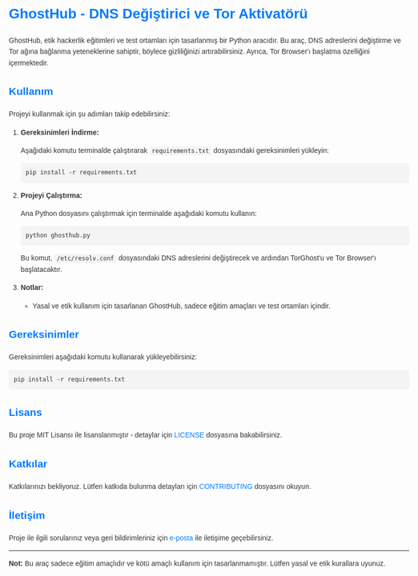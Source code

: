 <!DOCTYPE html>
<html lang="tr">
<head>
    <meta charset="UTF-8">
    <meta name="viewport" content="width=device-width, initial-scale=1.0">
    <title>GhostHub - DNS Değiştirici ve Tor Aktivatörü</title>
    <style>
        body {
            font-family: 'Arial', sans-serif;
            line-height: 1.6;
            max-width: 800px;
            margin: auto;
            color: #333;
        }
        h1,
        h2,
        h3 {
            color: #007bff;
        }
        code {
            background-color: #f4f4f4;
            padding: 2px 5px;
            border-radius: 4px;
            font-family: monospace;
        }
        pre {
            background-color: #f4f4f4;
            padding: 10px;
            border-radius: 4px;
            overflow: auto;
        }
        a {
            color: #007bff;
            text-decoration: none;
        }
        a:hover {
            text-decoration: underline;
        }
        blockquote {
            background-color: #f9f9f9;
            border-left: 4px solid #007bff;
            margin: 10px 0;
            padding: 10px;
        }
    </style>
</head>
<body>
    <h1>GhostHub - DNS Değiştirici ve Tor Aktivatörü</h1>
    <p>GhostHub, etik hackerlik eğitimleri ve test ortamları için tasarlanmış bir Python aracıdır. Bu araç, DNS adreslerini değiştirme ve Tor ağına bağlanma yeteneklerine sahiptir, böylece gizliliğinizi artırabilirsiniz. Ayrıca, Tor Browser'ı başlatma özelliğini içermektedir.</p>
    <h2>Kullanım</h2>
    <p>Projeyi kullanmak için şu adımları takip edebilirsiniz:</p>
    <ol>
        <li><strong>Gereksinimleri İndirme:</strong></li>
        <p>Aşağıdaki komutu terminalde çalıştırarak <code>requirements.txt</code> dosyasındaki gereksinimleri yükleyin:</p>
        <pre><code>pip install -r requirements.txt</code></pre>
        <li><strong>Projeyi Çalıştırma:</strong></li>
        <p>Ana Python dosyasını çalıştırmak için terminalde aşağıdaki komutu kullanın:</p>
        <pre><code>python ghosthub.py</code></pre>
        <p>Bu komut, <code>/etc/resolv.conf</code> dosyasındaki DNS adreslerini değiştirecek ve ardından TorGhost'u ve Tor Browser'ı başlatacaktır.</p>
        <li><strong>Notlar:</strong></li>
        <ul>
            <li>Yasal ve etik kullanım için tasarlanan GhostHub, sadece eğitim amaçları ve test ortamları içindir.</li>
        </ul>
    </ol>
    <h2>Gereksinimler</h2>
    <p>Gereksinimleri aşağıdaki komutu kullanarak yükleyebilirsiniz:</p>
    <pre><code>pip install -r requirements.txt</code></pre>
    <h2>Lisans</h2>
    <p>Bu proje MIT Lisansı ile lisanslanmıştır - detaylar için <a href="LICENSE">LICENSE</a> dosyasına bakabilirsiniz.</p>
    <h2>Katkılar</h2>
    <p>Katkılarınızı bekliyoruz. Lütfen katkıda bulunma detayları için <a href="CONTRIBUTING.md">CONTRIBUTING</a> dosyasını okuyun.</p>
    <h2>İletişim</h2>
    <p>Proje ile ilgili sorularınız veya geri bildirimleriniz için <a href="mailto:ornek@ornek.com">e-posta</a> ile iletişime geçebilirsiniz.</p>
    <hr>
    <p><strong>Not:</strong> Bu araç sadece eğitim amaçlıdır ve kötü amaçlı kullanım için tasarlanmamıştır. Lütfen yasal ve etik kurallara uyunuz.</p>
</body>
</html>
